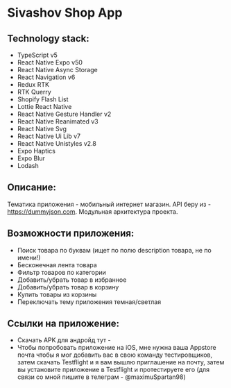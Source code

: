 # Sivashov Shop App

## Technology stack:

- TypeScript v5
- React Native Expo v50
- React Native Async Storage
- React Navigation v6
- Redux RTK
- RTK Querry
- Shopify Flash List
- Lottie React Native
- React Native Gesture Handler v2
- React Native Reanimated v3
- React Native Svg
- React Native Ui Lib v7
- React Native Unistyles v2.8
- Expo Haptics
- Expo Blur
- Lodash

## Описание:

Тематика приложения - мобильный интернет магазин. API беру из - https://dummyjson.com. Модульная архитектура проекта.

## Возможности приложения:

- Поиск товара по буквам (ищет по полю description товара, не по имени!)
- Бесконечная лента товара
- Фильтр товаров по категории
- Добавить/убрать товар в избранное
- Добавить/убрать товар в корзину
- Купить товары из корзины
- Переключать тему приложения темная/светлая

## Ссылки на приложение:

- Скачать APK для андройд тут -
- Чтобы попробовать приложение на iOS, мне нужна ваша Appstore почта чтобы я мог добавить вас в свою команду тестировщиков, затем скачать Testflight и я вам вышлю приглашение на почту, затем вы установите приложение в Testflight и протестируете его (для связи со мной пишите в телеграм - @maximuSpartan98)
